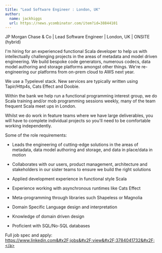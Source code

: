 ```yaml
---
title: "Lead Software Engineer : London, UK"
author:
  name: jackhiggs
  url: https://news.ycombinator.com/item?id=38844101
---
```

JP Morgan Chase &amp; Co | Lead Software Engineer | London, UK | ONSITE (hybrid)

I&#x27;m hiring for an experienced functional Scala developer to help us with intellectually challenging projects in the areas of metadata and model driven engineering. We build bespoke code generators, numerous codecs, data model authoring and storage platforms amongst other things. We&#x27;re re-engineering our platforms from on-prem cloud to AWS next year.

We use a Typelevel stack. New services are typically written using Tapir&#x2F;Http4s, Cats Effect and Doobie.

Within the bank we help run a functional programming interest group, we do Scala training and&#x2F;or mob programming sessions weekly, many of the team frequent Scala meet ups in London.

Whilst we do work in feature teams where we have large deliverables, you will have to complete individual projects so you&#x27;ll need to be comfortable working independently.

Some of the role requirements:

- Leads the engineering of cutting-edge solutions in the areas of metadata, data model authoring and storage, and data in place&#x2F;data in motion

- Collaborates with our users, product management, architecture and stakeholders in our sister teams to ensure we build the right solutions

- Applied development experience in functional style Scala

- Experience working with asynchronous runtimes like Cats Effect

- Meta-programming through libraries such Shapeless or Magnolia

- Domain Specific Language design and interpretation

- Knowledge of domain driven design

- Proficient with SQL&#x2F;No-SQL databases

Full job spec and apply: <a href="https:&#x2F;&#x2F;www.linkedin.com&#x2F;jobs&#x2F;view&#x2F;3784041732&#x2F;" rel="nofollow">https:&#x2F;&#x2F;www.linkedin.com&#x2F;jobs&#x2F;view&#x2F;3784041732&#x2F;</a>
